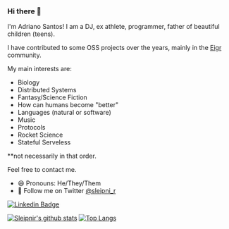 ### Hi there 👋

I'm Adriano Santos! 
I am a DJ, ex athlete, programmer, father of beautiful children (teens). 

I have contributed to some OSS projects over the years, mainly in the [Eigr](https://eigr.io/) community. 

My main interests are:

* Biology
* Distributed Systems
* Fantasy/Science Fiction
* How can humans become "better"
* Languages (natural or software)
* Music 
* Protocols
* Rocket Science 
* Stateful Serveless 

**not necessarily in that order.

Feel free to contact me.

- 😄 Pronouns: He/They/Them
- 🐥 Follow me on Twitter [@sleipni_r](https://twitter.com/sleipni_r/)

[![Linkedin Badge](https://img.shields.io/badge/-LinkedIn-blue?style=flat-square&logo=Linkedin&logoColor)](https://www.linkedin.com/in/adriano-santos-67367217/)


[![Sleipnir's github stats](https://github-readme-stats.vercel.app/api?username=sleipnir&theme=default&show_icons=true&count_private=true&hide_title=true)](https://github.com/sleipnir)
[![Top Langs](https://github-readme-stats.vercel.app/api/top-langs/?username=sleipnir&layout=compact)](https://github.com/sleipnir/github-readme-stats)
